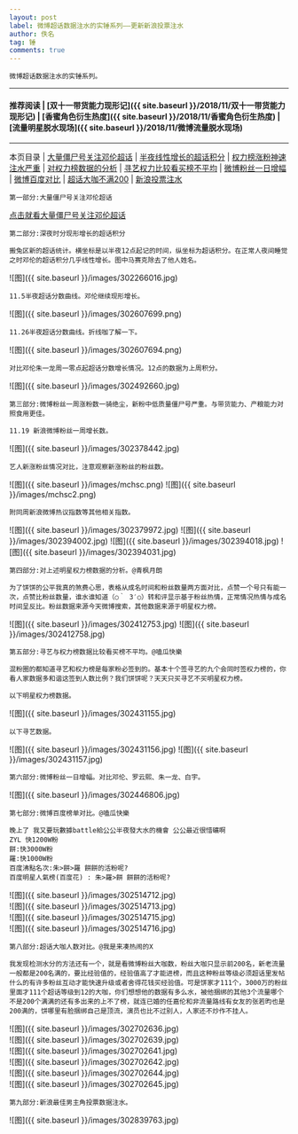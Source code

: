 ```yaml
---
layout: post
label: 微博超话数据注水的实锤系列——更新新浪投票注水
author: 佚名
tag: 锤
comments: true
---
```


    微博超话数据注水的实锤系列。

---
#### 推荐阅读 | [双十一带货能力现形记]({{ site.baseurl }}/2018/11/双十一带货能力现形记) | [香蜜角色衍生热度]({{ site.baseurl }}/2018/11/香蜜角色衍生热度) | [流量明星脱水现场]({{ site.baseurl }}/2018/11/微博流量脱水现场) 
---
本页目录 \| [大量僵尸号关注邓伦超话](#dxjje) \| [半夜线性增长的超话积分](#dxjja) \| [权力榜涨粉神速注水严重](#dxjjb) \| [对权力榜数据的分析](#dxjjc) \| [寻艺权力比较看买榜不平均](#dxjjd)  \| [微博粉丝一日增幅](#dxjjf) \| [微博百度对比](#dxjjg) \| [超话大咖不满200](#dxjjh) \| [新浪投票注水](#dxjji) 

<a class="anchor" name="dxjje"></a>

    第一部分:大量僵尸号关注邓伦超话

[点击就看大量僵尸号关注邓伦超话](http://in.miaopai.com/media/-IxaFO73ie7tl7agUtNwmpkEJFmb467b.htm?from=1089093010&wm=3333_2001&weiboauthoruid=6671218902)

<a class="anchor" name="dxjja"></a>

    第二部分:深夜时分现形增长的超话积分

    搬兔区新的超话统计。横坐标是以半夜12点起记的时间，纵坐标为超话积分。在正常人夜间睡觉之时邓伦的超话积分几乎线性增长。图中马赛克除去了他人姓名。

![图]({{ site.baseurl }}/images/302266016.jpg)
    
    11.5半夜超话分数曲线。邓伦继续现形增长。

![图]({{ site.baseurl }}/images/302607699.png)

    11.26半夜超话分数曲线。折线咖了解一下。

![图]({{ site.baseurl }}/images/302607694.png)
    
    对比邓伦朱一龙周一零点起超话分数增长情况。12点的数据为上周积分。

![图]({{ site.baseurl }}/images/302492660.jpg)

<a class="anchor" name="dxjjb"></a>

    第三部分:微博粉丝一周涨粉数一骑绝尘，新粉中低质量僵尸号严重。与带货能力、产粮能力对照食用更佳。

    11.19 新浪微博粉丝一周增长数。

![图]({{ site.baseurl }}/images/302378442.jpg)

    艺人新涨粉丝情况对比，注意观察新涨粉丝的粉丝数。

![图]({{ site.baseurl }}/images/mchsc.png)
![图]({{ site.baseurl }}/images/mchsc2.png)

    附同周新浪微博热议指数等其他相关指数。

![图]({{ site.baseurl }}/images/302379972.jpg)
![图]({{ site.baseurl }}/images/302394002.jpg)
![图]({{ site.baseurl }}/images/302394018.jpg)
![图]({{ site.baseurl }}/images/302394031.jpg)

<a class="anchor" name="dxjjc"></a>

    第四部分:对上述明星权力榜数据的分析。@青枫月朗

    为了饼饼的公平我真的煞费心思，表格从成名时间和粉丝数量两方面对比，点赞一个号只有能一次，点赞比粉丝数量，谁水谁知道（○｀ 3′○）转和评显示基于粉丝热情，正常情况热情与成名时间呈反比。粉丝数据来源今天微博搜索，其他数据来源于明星权力榜。

![图]({{ site.baseurl }}/images/302412753.jpg)
![图]({{ site.baseurl }}/images/302412758.jpg)

<a class="anchor" name="dxjjd"></a>

    第五部分:寻艺与权力榜数据比较看买榜不平均。@嗑瓜快樂
    
    混粉圈的都知道寻艺和权力榜是每家粉必签到的。基本十个签寻艺的九个会同时签权力榜的，你看人家数据多和谐这签到人数比例？我们饼饼呢？天天只买寻艺不买明星权力榜。
    
    以下明星权力榜数据。
    
![图]({{ site.baseurl }}/images/302431155.jpg)

    以下寻艺数据。
    
![图]({{ site.baseurl }}/images/302431156.jpg)
![图]({{ site.baseurl }}/images/302431157.jpg)
    

<a class="anchor" name="dxjjf"></a>

    第六部分:微博粉丝一日增幅。对比邓伦、罗云熙、朱一龙、白宇。

![图]({{ site.baseurl }}/images/302446806.jpg)    

<a class="anchor" name="dxjjg"></a>

    第七部分:微博百度榜单对比。@嗑瓜快樂
    
    晚上了 我又要玩數據battle給公公半夜發大水的機會 公公最近很惜礦啊
    ZYL 快1200W粉
    餅:快3000W粉
    羅:快1000W粉
    百度沸點名次:朱>餅>羅 餅餅的活粉呢?
    百度明星人氣榜(百度花) : 朱>羅>餅 餅餅的活粉呢?

![图]({{ site.baseurl }}/images/302514712.jpg)    
![图]({{ site.baseurl }}/images/302514713.jpg)    
![图]({{ site.baseurl }}/images/302514715.jpg)    
![图]({{ site.baseurl }}/images/302514716.jpg)    


<a class="anchor" name="dxjjh"></a>

    第八部分:超话大咖人数对比。@我是来凑热闹的X
    
    我发现检测水分的方法还有一个，就是看微博粉丝大咖数，粉丝大咖只显示前200名，新老流量一般都是200名满的，要比经验值的，经验值高了才能进榜，而且这种粉丝等级必须超话里发帖什么的有许多粉丝互动才能快速升级或者舍得花钱买经验值。可是饼家才111个，3000万的粉丝里面才111个超话等级到12的大咖，你们想想他的数据有多么水，被他捆绑的其他3个流量哪个不是200个满满的还有多出来的上不了榜，就连已婚的任嘉伦和非流量路线有女友的张若昀也是200满的，饼哪里有脸捆绑自己是顶流，演员也比不过别人，人家还不炒作不挂人。

![图]({{ site.baseurl }}/images/302702636.jpg)    
![图]({{ site.baseurl }}/images/302702639.jpg)    
![图]({{ site.baseurl }}/images/302702641.jpg)    
![图]({{ site.baseurl }}/images/302702642.jpg)    
![图]({{ site.baseurl }}/images/302702644.jpg)    
![图]({{ site.baseurl }}/images/302702645.jpg)    



<a class="anchor" name="dxjji"></a>

    第九部分:新浪最佳男主角投票数据注水。

![图]({{ site.baseurl }}/images/302839763.jpg)    